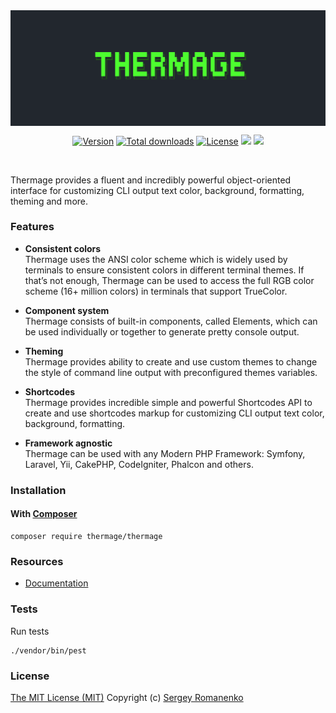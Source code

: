 
<img src="assets/thermage.png" alt="Thermage" align="center" title="Totally RAD Terminal styling!">

<br>

<p align="center">
<a href="https://github.com/thermage/thermage/releases"><img alt="Version" src="https://img.shields.io/github/release/thermage/thermage.svg?label=version&color=1d7300"></a> <a href="https://packagist.org/packages/thermage/thermage"><img src="https://poser.pugx.org/thermage/thermage/downloads" alt="Total downloads"></a> <a href="https://github.com/thermage/thermage"><img src="https://img.shields.io/badge/license-MIT-blue.svg?color=1d7300" alt="License"></a> <a href="https://packagist.org/packages/thermage/thermage"> <img src="https://github.com/thermage/thermage/actions/workflows/ci.yml/badge.svg?branch=dev"></a> <img src="http://poser.pugx.org/thermage/thermage/require/php">
</p>

<br>

Thermage provides a fluent and incredibly powerful object-oriented interface for customizing CLI output text color, background, formatting, theming and more.

### Features

+ **Consistent colors**  
Thermage uses the ANSI color scheme which is widely used by terminals to ensure consistent colors in different terminal themes. If that’s not enough, Thermage can be used to access the full RGB color scheme (16+ million colors) in terminals that support TrueColor.

+ **Component system**  
Thermage consists of built-in components, called Elements, which can be used individually or together to generate pretty console output.

+ **Theming**  
Thermage provides ability to create and use custom themes to change the style of command line output with preconfigured themes variables.

+ **Shortcodes**  
Thermage provides incredible simple and powerful Shortcodes API to create and use shortcodes markup for customizing CLI output text color, background, formatting.

+ **Framework agnostic**  
Thermage can be used with any Modern PHP Framework: Symfony, Laravel, Yii, CakePHP, CodeIgniter, Phalcon and others.

### Installation

#### With [Composer](https://getcomposer.org)

```
composer require thermage/thermage
```

### Resources
* [Documentation](https://digital.flextype.org/thermage)

### Tests

Run tests

```
./vendor/bin/pest
```

### License
[The MIT License (MIT)](https://github.com/thermage/thermage/blob/master/LICENSE)
Copyright (c) [Sergey Romanenko](https://github.com/Awilum)
